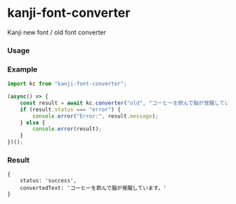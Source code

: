 # kanji-font-converter
Kanji new font / old font converter

### Usage
### Example
```ts
import kc from "kanji-font-converter";

(async() => {
    const result = await kc.converter("old", "コーヒーを飲んで脳が覚醒しています。");
    if (result.status === "error") {
        console.error("Error:", result.message);
    } else {
        console.error(result);
    }
})();
```

### Result
```
{
    status: 'success',
    convertedText: 'コーヒーを飮んで腦が覺醒しています。'
}
```

